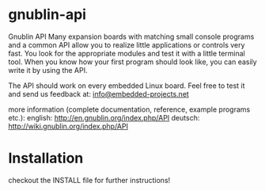 gnublin-api
===========

Gnublin API
Many expansion boards with matching small console programs and a common API allow you to realize little applications or controls very fast. You look for the appropriate modules and test it with a little terminal tool. When you know how your first program should look like, you can easily write it by using the API.

The API should work on every embedded Linux board. Feel free to test it and send us feedback at:
info@embedded-projects.net

more information (complete documentation, reference, example programs etc.): 
english: http://en.gnublin.org/index.php/API
deutsch: http://wiki.gnublin.org/index.php/API

Installation
============
checkout the INSTALL file for further instructions!

